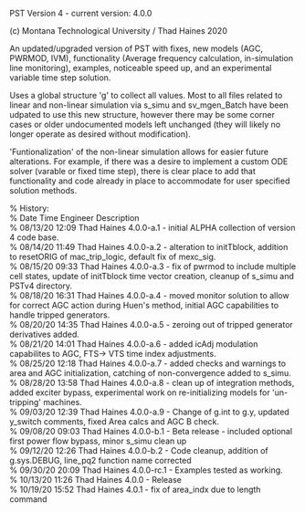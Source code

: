 PST Version 4 - current version: 4.0.0

(c) Montana Technological University / Thad Haines 2020

An updated/upgraded version of PST with fixes, new models (AGC, PWRMOD, IVM), 
functionality (Average frequency calculation, in-simulation line monitoring),
examples, noticeable speed up, and an experimental variable time step solution.

Uses a global structure 'g' to collect all values. Most to all files related to 
linear and non-linear simulation via s_simu  and sv_mgen_Batch have been udpated 
to use this new structure, however there may be some corner cases or older 
undocumented models left unchanged (they will likely no longer operate as desired 
without modification).

'Funtionalization' of the non-linear simulation allows for easier future 
alterations. For example, if there was a desire to implement a custom ODE solver 
(varable or fixed time step), there is clear place to add that functionality 
and code already in place to accommodate for user specified solution methods.

%   History:  
%   Date        Time    Engineer        Description  
%   08/13/20    12:09   Thad Haines     4.0.0-a.1 - initial ALPHA collection of version 4 code base.   
% 	08/14/20 	11:49 	Thad Haines 	4.0.0-a.2 - alteration to initTblock, addition to resetORIG of mac_trip_logic, default fix of mexc_sig.   
% 	08/15/20 	09:33	Thad Haines 	4.0.0-a.3 - fix of pwrmod to include multiple cell states, update of initTblock time vector creation, cleanup of s_simu and PSTv4 directory.   
%   08/18/20    16:31   Thad Haines     4.0.0-a.4 - moved monitor solution to allow for correct AGC action during Huen's method, initial AGC capabilities to handle tripped generators.    
%   08/20/20    14:35   Thad Haines     4.0.0-a.5 - zeroing out of tripped generator derivatives added.     
%	08/21/20 	14:01 	Thad Haines 	4.0.0-a.6 - added icAdj modulation capabilites to AGC, FTS-> VTS time index adjustments.   
% 	08/25/20 	12:18 	Thad Haines 	4.0.0-a.7 - added checks and warnings to area and AGC initialization, catching of non-convergence added to s_simu.   
%	08/28/20	13:58	Thad Haines		4.0.0-a.8 - clean up of integration methods, added exciter bypass, experimental work on re-initializing models for 'un-tripping' machines.   
%	09/03/20	12:39	Thad Haines		4.0.0-a.9 - Change of g.int to g.y, updated y_switch comments, fixed Area calcs and AGC B check.   
%	09/08/20	09:03	Thad Haines		4.0.0-b.1 - Beta release - included optional first power flow bypass, minor s_simu clean up   
%   09/12/20    12:26   Thad Haines     4.0.0-b.2 - Code cleanup, addition of g.sys.DEBUG, line_pq2 function name corrected   
%   09/30/20    20:09   Thad Haines     4.0.0-rc.1 - Examples tested as working.  
%   10/13/20    11:26   Thad Haines     4.0.0 - Release   
%   10/19/20    15:52   Thad Haines     4.0.1 - fix of area_indx due to length command   